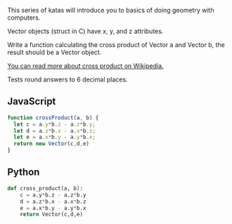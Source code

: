 This series of katas will introduce you to basics of doing geometry with computers.

Vector objects (struct in C) have x, y, and z attributes.

Write a function calculating the cross product of Vector a and Vector b, the result should be a Vector object.

[You can read more about cross product on Wikipedia.](https://en.wikipedia.org/wiki/Cross_product)

Tests round answers to 6 decimal places.


## JavaScript
```js
function crossProduct(a, b) {
  let c = a.y*b.z - a.z*b.y;
  let d = a.z*b.x - a.x*b.z;
  let e = a.x*b.y - a.y*b.x;
  return new Vector(c,d,e)
}
```

## Python
```python
def cross_product(a, b):
    c = a.y*b.z - a.z*b.y
    d = a.z*b.x - a.x*b.z
    e = a.x*b.y - a.y*b.x
    return Vector(c,d,e)
```